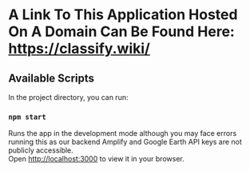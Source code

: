 # A Link To This Application Hosted On A Domain Can Be Found Here: https://classify.wiki/




## Available Scripts

In the project directory, you can run:

### `npm start`

Runs the app in the development mode although you may face errors running this as our backend Amplify and Google Earth API keys are not publicly accessible.\
Open [http://localhost:3000](http://localhost:3000) to view it in your browser.

